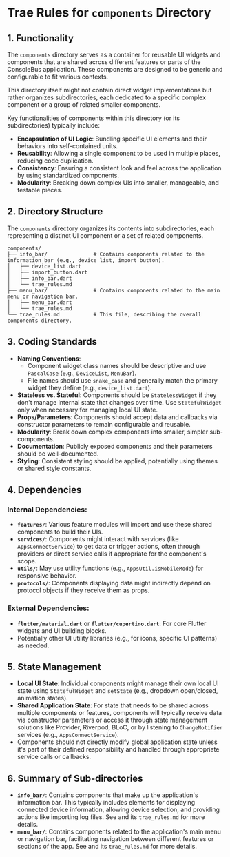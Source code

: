 # Trae Rules for `components` Directory

## 1. Functionality

The `components` directory serves as a container for reusable UI widgets and components that are shared across different features or parts of the ConsoleBus application. These components are designed to be generic and configurable to fit various contexts.

This directory itself might not contain direct widget implementations but rather organizes subdirectories, each dedicated to a specific complex component or a group of related smaller components.

Key functionalities of components within this directory (or its subdirectories) typically include:

*   **Encapsulation of UI Logic**: Bundling specific UI elements and their behaviors into self-contained units.
*   **Reusability**: Allowing a single component to be used in multiple places, reducing code duplication.
*   **Consistency**: Ensuring a consistent look and feel across the application by using standardized components.
*   **Modularity**: Breaking down complex UIs into smaller, manageable, and testable pieces.

## 2. Directory Structure

The `components` directory organizes its contents into subdirectories, each representing a distinct UI component or a set of related components.

```
components/
├── info_bar/               # Contains components related to the information bar (e.g., device list, import button).
│   ├── device_list.dart
│   ├── import_button.dart
│   ├── info_bar.dart
│   └── trae_rules.md
├── menu_bar/               # Contains components related to the main menu or navigation bar.
│   ├── menu_bar.dart
│   └── trae_rules.md
└── trae_rules.md           # This file, describing the overall components directory.
```

## 3. Coding Standards

*   **Naming Conventions**:
    *   Component widget class names should be descriptive and use `PascalCase` (e.g., `DeviceList`, `MenuBar`).
    *   File names should use `snake_case` and generally match the primary widget they define (e.g., `device_list.dart`).
*   **Stateless vs. Stateful**: Components should be `StatelessWidget` if they don't manage internal state that changes over time. Use `StatefulWidget` only when necessary for managing local UI state.
*   **Props/Parameters**: Components should accept data and callbacks via constructor parameters to remain configurable and reusable.
*   **Modularity**: Break down complex components into smaller, simpler sub-components.
*   **Documentation**: Publicly exposed components and their parameters should be well-documented.
*   **Styling**: Consistent styling should be applied, potentially using themes or shared style constants.

## 4. Dependencies

### Internal Dependencies:

*   **`features/`**: Various feature modules will import and use these shared components to build their UIs.
*   **`services/`**: Components might interact with services (like `AppsConnectService`) to get data or trigger actions, often through providers or direct service calls if appropriate for the component's scope.
*   **`utils/`**: May use utility functions (e.g., `AppsUtil.isMobileMode`) for responsive behavior.
*   **`protocols/`**: Components displaying data might indirectly depend on protocol objects if they receive them as props.

### External Dependencies:

*   **`flutter/material.dart`** or **`flutter/cupertino.dart`**: For core Flutter widgets and UI building blocks.
*   Potentially other UI utility libraries (e.g., for icons, specific UI patterns) as needed.

## 5. State Management

*   **Local UI State**: Individual components might manage their own local UI state using `StatefulWidget` and `setState` (e.g., dropdown open/closed, animation states).
*   **Shared Application State**: For state that needs to be shared across multiple components or features, components will typically receive data via constructor parameters or access it through state management solutions like Provider, Riverpod, BLoC, or by listening to `ChangeNotifier` services (e.g., `AppsConnectService`).
*   Components should not directly modify global application state unless it's part of their defined responsibility and handled through appropriate service calls or callbacks.

## 6. Summary of Sub-directories

*   **`info_bar/`**: Contains components that make up the application's information bar. This typically includes elements for displaying connected device information, allowing device selection, and providing actions like importing log files. See <mcfolder name="info_bar" path="lib/components/info_bar"></mcfolder> and its `trae_rules.md` for more details.
*   **`menu_bar/`**: Contains components related to the application's main menu or navigation bar, facilitating navigation between different features or sections of the app. See <mcfolder name="menu_bar" path="lib/components/menu_bar"></mcfolder> and its `trae_rules.md` for more details.